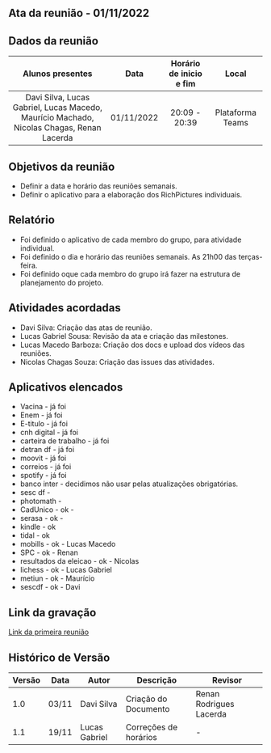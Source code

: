 ## Ata da reunião - 01/11/2022

## Dados da reunião

|                                     Alunos presentes                                     |    Data    | Horário de inicio e fim |      Local       |
| :--------------------------------------------------------------------------------------: | :--------: | :---------------------: | :--------------: |
| Davi Silva, Lucas Gabriel, Lucas Macedo, Maurício Machado, Nicolas Chagas, Renan Lacerda | 01/11/2022 |      20:09 - 20:39      | Plataforma Teams |

## Objetivos da reunião

- Definir a data e horário das reuniões semanais.
- Definir o aplicativo para a elaboração dos RichPictures individuais.

## Relatório

- Foi definido o aplicativo de cada membro do grupo, para atividade individual.
- Foi definido o dia e horário das reuniões semanais. As 21h00 das terças-feira.
- Foi definido oque cada membro do grupo irá fazer na estrutura de planejamento do projeto.

## Atividades acordadas

- Davi Silva: Criação das atas de reunião.
- Lucas Gabriel Sousa: Revisão da ata e criação das milestones.
- Lucas Macedo Barboza: Criação dos docs e upload dos vídeos das reuniões.
- Nicolas Chagas Souza: Criação das issues das atividades.

## Aplicativos elencados

- Vacina - já foi
- Enem - já foi
- E-titulo - já foi
- cnh digital - já foi
- carteira de trabalho - já foi
- detran df - já foi
- moovit - já foi
- correios - já foi
- spotify - já foi
- banco inter - decidimos não usar pelas atualizações obrigatórias.
- sesc df -
- photomath -
- CadUnico - ok -
- serasa - ok -
- kindle - ok
- tidal - ok
- mobills - ok - Lucas Macedo
- SPC - ok - Renan
- resultados da eleicao - ok - Nicolas
- lichess - ok - Lucas Gabriel
- metiun - ok - Maurício
- sescdf - ok - Davi

## Link da gravação

[Link da primeira reunião](https://youtu.be/ve-gOdHrx44)

## Histórico de Versão

| Versão | Data  | Autor         | Descrição             | Revisor                 |
| ------ | ----- | ------------- | --------------------- | ----------------------- |
| 1.0    | 03/11 | Davi Silva    | Criação do Documento  | Renan Rodrigues Lacerda |
| 1.1    | 19/11 | Lucas Gabriel | Correções de horários | -                       |

